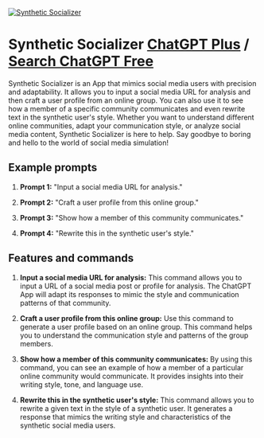 
[![Synthetic Socializer](https://files.oaiusercontent.com/file-Fop49lNlvUPsJ5cYmhL27zhw?se=2123-10-19T13%3A20%3A56Z&sp=r&sv=2021-08-06&sr=b&rscc=max-age%3D31536000%2C%20immutable&rscd=attachment%3B%20filename%3DDALL%25C2%25B7E%25202023-11-12%252008.20.30%2520-%2520A%2520Pixar-style%2520animated%2520icon%2520featuring%2520a%2520face%2520that%2520is%2520a%2520fusion%2520of%2520the%2520Reddit%2520logo%2520and%2520a%2520Pixar%2520character.%2520The%2520left%2520half%2520of%2520the%2520face%2520is%2520stylized%2520to%2520resem.png&sig=DprrNsxJ0rMAZvmff3D42nf/5phVSvy1l5d9luFM3m8%3D)](https://chat.openai.com/g/g-c8wTgv3Ei-synthetic-socializer)

# Synthetic Socializer [ChatGPT Plus](https://chat.openai.com/g/g-c8wTgv3Ei-synthetic-socializer) / [Search ChatGPT Free](https://gptcall.net/index.html#/?search=Synthetic%20Socializer)

Synthetic Socializer is an App that mimics social media users with precision and adaptability. It allows you to input a social media URL for analysis and then craft a user profile from an online group. You can also use it to see how a member of a specific community communicates and even rewrite text in the synthetic user's style. Whether you want to understand different online communities, adapt your communication style, or analyze social media content, Synthetic Socializer is here to help. Say goodbye to boring and hello to the world of social media simulation!

## Example prompts

1. **Prompt 1:** "Input a social media URL for analysis."

2. **Prompt 2:** "Craft a user profile from this online group."

3. **Prompt 3:** "Show how a member of this community communicates."

4. **Prompt 4:** "Rewrite this in the synthetic user's style."

## Features and commands

1. **Input a social media URL for analysis:** This command allows you to input a URL of a social media post or profile for analysis. The ChatGPT App will adapt its responses to mimic the style and communication patterns of that community.

2. **Craft a user profile from this online group:** Use this command to generate a user profile based on an online group. This command helps you to understand the communication style and patterns of the group members.

3. **Show how a member of this community communicates:** By using this command, you can see an example of how a member of a particular online community would communicate. It provides insights into their writing style, tone, and language use.

4. **Rewrite this in the synthetic user's style:** This command allows you to rewrite a given text in the style of a synthetic user. It generates a response that mimics the writing style and characteristics of the synthetic social media users.


